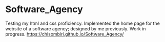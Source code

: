 # Software_Agency
Testing my html and css proficiency. Implemented the home page for the website of a software agency; designed by me previously.
Work in progress.
https://chisombiri.github.io/Software_Agency/

